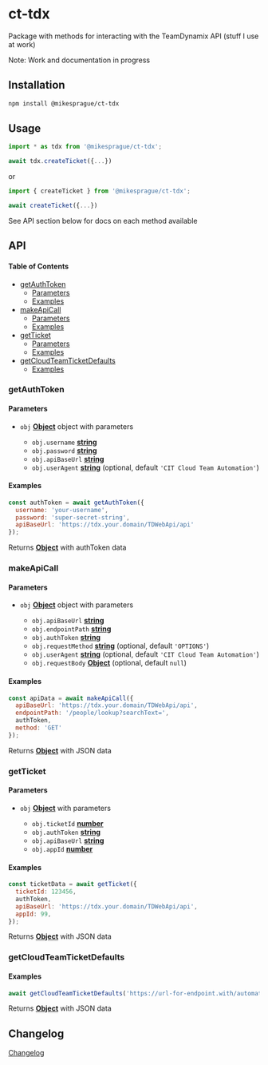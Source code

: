 # ct-tdx

Package with methods for interacting with the TeamDynamix API (stuff I use at work)

Note: Work and documentation in progress

## Installation

```bash
npm install @mikesprague/ct-tdx
```

## Usage

```javascript
import * as tdx from '@mikesprague/ct-tdx';

await tdx.createTicket({...})
```

or

```javascript
import { createTicket } from '@mikesprague/ct-tdx';

await createTicket({...})
```

See API section below for docs on each method available

## API

<!-- Generated by documentation.js. Update this documentation by updating the source code. -->

#### Table of Contents

*   [getAuthToken](#getauthtoken)
    *   [Parameters](#parameters)
    *   [Examples](#examples)
*   [makeApiCall](#makeapicall)
    *   [Parameters](#parameters-1)
    *   [Examples](#examples-1)
*   [getTicket](#getticket)
    *   [Parameters](#parameters-2)
    *   [Examples](#examples-2)
*   [getCloudTeamTicketDefaults](#getcloudteamticketdefaults)
    *   [Examples](#examples-3)

### getAuthToken

#### Parameters

*   `obj` **[Object](https://developer.mozilla.org/docs/Web/JavaScript/Reference/Global_Objects/Object)** object with parameters

    *   `obj.username` **[string](https://developer.mozilla.org/docs/Web/JavaScript/Reference/Global_Objects/String)**&#x20;
    *   `obj.password` **[string](https://developer.mozilla.org/docs/Web/JavaScript/Reference/Global_Objects/String)**&#x20;
    *   `obj.apiBaseUrl` **[string](https://developer.mozilla.org/docs/Web/JavaScript/Reference/Global_Objects/String)**&#x20;
    *   `obj.userAgent` **[string](https://developer.mozilla.org/docs/Web/JavaScript/Reference/Global_Objects/String)**  (optional, default `'CIT Cloud Team Automation'`)

#### Examples

```javascript
const authToken = await getAuthToken({
  username: 'your-username',
  password: 'super-secret-string',
  apiBaseUrl: 'https://tdx.your.domain/TDWebApi/api'
});
```

Returns **[Object](https://developer.mozilla.org/docs/Web/JavaScript/Reference/Global_Objects/Object)** with authToken data

### makeApiCall

#### Parameters

*   `obj` **[Object](https://developer.mozilla.org/docs/Web/JavaScript/Reference/Global_Objects/Object)** object with parameters

    *   `obj.apiBaseUrl` **[string](https://developer.mozilla.org/docs/Web/JavaScript/Reference/Global_Objects/String)**&#x20;
    *   `obj.endpointPath` **[string](https://developer.mozilla.org/docs/Web/JavaScript/Reference/Global_Objects/String)**&#x20;
    *   `obj.authToken` **[string](https://developer.mozilla.org/docs/Web/JavaScript/Reference/Global_Objects/String)**&#x20;
    *   `obj.requestMethod` **[string](https://developer.mozilla.org/docs/Web/JavaScript/Reference/Global_Objects/String)**  (optional, default `'OPTIONS'`)
    *   `obj.userAgent` **[string](https://developer.mozilla.org/docs/Web/JavaScript/Reference/Global_Objects/String)**  (optional, default `'CIT Cloud Team Automation'`)
    *   `obj.requestBody` **[Object](https://developer.mozilla.org/docs/Web/JavaScript/Reference/Global_Objects/Object)**  (optional, default `null`)

#### Examples

```javascript
const apiData = await makeApiCall({
  apiBaseUrl: 'https://tdx.your.domain/TDWebApi/api',
  endpointPath: '/people/lookup?searchText=',
  authToken,
  method: 'GET'
});
```

Returns **[Object](https://developer.mozilla.org/docs/Web/JavaScript/Reference/Global_Objects/Object)** with JSON data

### getTicket

#### Parameters

*   `obj` **[Object](https://developer.mozilla.org/docs/Web/JavaScript/Reference/Global_Objects/Object)** with parameters

    *   `obj.ticketId` **[number](https://developer.mozilla.org/docs/Web/JavaScript/Reference/Global_Objects/Number)**&#x20;
    *   `obj.authToken` **[string](https://developer.mozilla.org/docs/Web/JavaScript/Reference/Global_Objects/String)**&#x20;
    *   `obj.apiBaseUrl` **[string](https://developer.mozilla.org/docs/Web/JavaScript/Reference/Global_Objects/String)**&#x20;
    *   `obj.appId` **[number](https://developer.mozilla.org/docs/Web/JavaScript/Reference/Global_Objects/Number)**&#x20;

#### Examples

```javascript
const ticketData = await getTicket({
  ticketId: 123456,
  authToken,
  apiBaseUrl: 'https://tdx.your.domain/TDWebApi/api',
  appId: 99,
});
```

Returns **[Object](https://developer.mozilla.org/docs/Web/JavaScript/Reference/Global_Objects/Object)** with JSON data

### getCloudTeamTicketDefaults

#### Examples

```javascript
await getCloudTeamTicketDefaults('https://url-for-endpoint.with/automated-ticket-defaults.json');
```

Returns **[Object](https://developer.mozilla.org/docs/Web/JavaScript/Reference/Global_Objects/Object)** with JSON data

## Changelog

[Changelog](./CHANGELOG.md)
